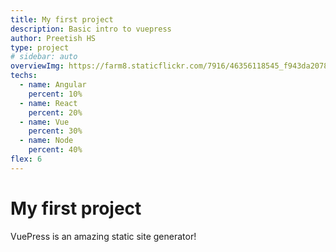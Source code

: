 ```yaml
---
title: My first project
description: Basic intro to vuepress
author: Preetish HS
type: project
# sidebar: auto
overviewImg: https://farm8.staticflickr.com/7916/46356118545_f943da2078_b.jpg
techs:
  - name: Angular
    percent: 10%
  - name: React
    percent: 20%
  - name: Vue
    percent: 30%
  - name: Node
    percent: 40%
flex: 6
---
```


# My first project

VuePress is an amazing static site generator!
